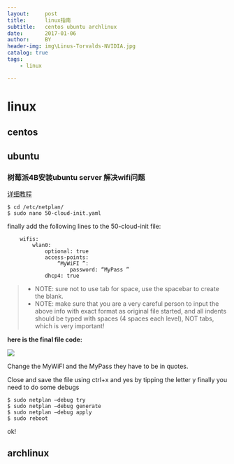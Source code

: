 ```yaml
---
layout:     post
title:      linux指南
subtitle:   centos ubuntu archlinux
date:       2017-01-06
author:     BY
header-img: img\Linus-Torvalds-NVIDIA.jpg
catalog: true
tags:
    - linux

---
```


# linux

## centos



## ubuntu

### 树莓派4B安装ubuntu server 解决wifi问题

[详细教程](https://www.pianshen.com/article/54431911428/)

```javascript?linenums 
$ cd /etc/netplan/
$ sudo nano 50-cloud-init.yaml
```
finally add the following lines to the 50-cloud-init file:

```javascript?linenums
    wifis:
        wlan0:
            optional: true
            access-points: 
                “MyWiFI ”:
                    password: “MyPass ”
            dhcp4: true
```
>  * NOTE: sure not to use tab for space, use the spacebar to create the blank.
>  * NOTE: make sure that you are a very careful person to input the above info with exact format as original file started, and all indents should be typed with spaces (4 spaces each level), NOT tabs, which is very important!

**here is the final file code:**

![](https://github.com/ThanaTos4/thanatos4.github.io/img/raspi-ubuntu-wifi.png
)

Change the MyWiFI and the MyPass they have to be in quotes.

Close and save the file using ctrl+x and yes by tipping the letter y
finally you need to do some debugs

```javascript?linenums 
$ sudo netplan –debug try
$ sudo netplan –debug generate
$ sudo netplan –debug apply
$ sudo reboot
```
ok!


## archlinux

